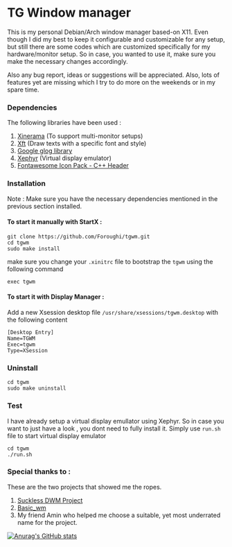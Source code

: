 # TG Window manager
This is my personal Debian/Arch window manager based-on X11. Even though I did my best to keep it configurable and customizable for any setup, but still there are some codes which are customized specifically for my hardware/monitor setup. So in case, you wanted to use it, make sure you make the necessary changes accordingly. 

Also any bug report, ideas or suggestions will be appreciated. Also, lots of features yet are missing which I try to do more on the weekends or in my spare time.

### Dependencies
The following libraries have been used :

1. [Xinerama](https://www.x.org/releases/current/doc/man/man3/Xinerama.3.xhtml) (To support multi-monitor setups)
2. [Xft](https://www.x.org/releases/current/doc/man/man3/Xft.3.xhtml) (Draw texts with a specific font and style)
3. [Google glog library](https://github.com/google/glog)
4. [Xephyr](https://www.x.org/archive/X11R7.5/doc/man/man1/Xephyr.1.html) (Virtual display emulator)
5. [Fontawesome Icon Pack - C++ Header](https://github.com/juliettef/IconFontCppHeaders)

### Installation

Note : Make sure you have the necessary dependencies mentioned in the previous section installed.

#### To start it manually with StartX :
```
git clone https://github.com/Foroughi/tgwm.git
cd tgwm
sudo make install
```

make sure you change your `.xinitrc` file to bootstrap the `tgwm` using the following command
```
exec tgwm
```
#### To start it with Display Manager :
Add a new Xsession desktop file `/usr/share/xsessions/tgwm.desktop` with the following content
```
[Desktop Entry]
Name=TGWM
Exec=tgwm
Type=XSession
```

### Uninstall

```
cd tgwm
sudo make uninstall
```

### Test

I have already setup a virtual display emullator using Xephyr. So in case you want to just have a look , you dont need to fully install it. Simply use `run.sh` file to start virtual display emulator

```
cd tgwm
./run.sh
```

### Special thanks to :

These are the two projects that showed me the ropes.

1. [Suckless DWM Project](https://dwm.suckless.org/)
2. [Basic_wm](https://github.com/jichu4n/basic_wm)
3. My friend Amin who helped me choose a suitable, yet most underrated name for the project.


[![Anurag's GitHub stats](https://github-readme-stats.vercel.app/api?username=anuraghazra)](https://github.com/anuraghazra/github-readme-stats)
